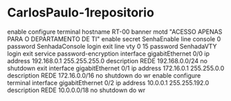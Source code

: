 # CarlosPaulo-1repositorio
enable
configure terminal
hostname RT-00
banner motd "ACESSO APENAS PARA O DEPARTAMENTO DE TI"
enable secret SenhaEnable
line console 0
password SenhadaConsole
login
exit
line vty 0 15
password SenhadaVTY
login
exit
service password-encryption
interface gigabitEthernet 0/0
ip address 192.168.0.1 255.255.255.0
description REDE 192.168.0.0/24
no shutdown
exit
interface gigabitEthernet 0/1
ip address 172.16.0.1 255.255.0.0
description REDE 172.16.0.0/16
no shutdown
do wr
enable
configure terminal
interface gigabitEthernet 0/2
ip address 10.0.0.1 255.255.192.0
description REDE 10.0.0.0/18
no shutdown
do wr
